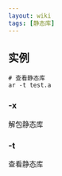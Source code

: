 ```yaml
---
layout: wiki
tags: [静态库]
---
```


## 实例

```shell
# 查看静态库
ar -t test.a
```

### -x

解包静态库

### -t

查看静态库
